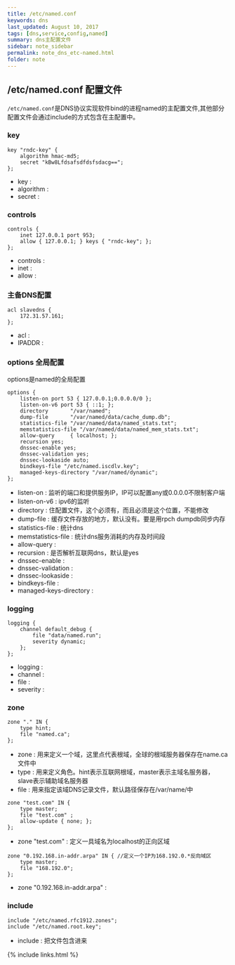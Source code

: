 ```yaml
---
title: /etc/named.conf
keywords: dns 
last_updated: August 10, 2017
tags: [dns,service,config,named]
summary: dns主配置文件
sidebar: note_sidebar
permalink: note_dns_etc-named.html
folder: note 
---
```


## /etc/named.conf 配置文件
`/etc/named.conf`是DNS协议实现软件bind的进程named的主配置文件,其他部分配置文件会通过include的方式包含在主配置中。
### key
```
key "rndc-key" {
    algorithm hmac-md5;
    secret "kBw8Lfdsafsdfdsfsdacg==";
};
```
* key :
* algorithm :
* secret :

### controls
```
controls {
    inet 127.0.0.1 port 953;
    allow { 127.0.0.1; } keys { "rndc-key"; };
};
```
* controls :
* inet :
* allow :

### 主备DNS配置
```
acl slavedns { 
    172.31.57.161;
};
```
* acl :
* IPADDR : 

### options 全局配置
options是named的全局配置
```
options { 
    listen-on port 53 { 127.0.0.1;0.0.0.0/0 };
    listen-on-v6 port 53 { ::1; };
    directory       "/var/named";
    dump-file       "/var/named/data/cache_dump.db";
    statistics-file "/var/named/data/named_stats.txt";
    memstatistics-file "/var/named/data/named_mem_stats.txt";
    allow-query     { localhost; };
    recursion yes;
    dnssec-enable yes;
    dnssec-validation yes;
    dnssec-lookaside auto;
    bindkeys-file "/etc/named.iscdlv.key";
    managed-keys-directory "/var/named/dynamic";
};
```
* listen-on : 监听的端口和提供服务IP，IP可以配置any或0.0.0.0不限制客户端
* listen-on-v6 : ipv6的监听
* directory : 住配置文件，这个必须有，而且必须是这个位置，不能修改
* dump-file : 缓存文件存放的地方，默认没有。要是用rpch dumpdb同步内存
* statistics-file : 统计dns
* memstatistics-file : 统计dns服务消耗的内存及时间段
* allow-query : 
* recursion : 是否解析互联网dns，默认是yes
* dnssec-enable : 
* dnssec-validation :
* dnssec-lookaside :
* bindkeys-file :
* managed-keys-directory :

### logging
```
logging {
    channel default_debug {
        file "data/named.run";
        severity dynamic;
    };
};
```
* logging :
* channel :
* file :
* severity :

### zone
```
zone "." IN { 
    type hint;
    file "named.ca";
};
```
* zone : 用来定义一个域，这里点代表根域，全球的根域服务器保存在name.ca文件中   
* type : 用来定义角色。hint表示互联网根域，master表示主域名服务器，slave表示辅助域名服务器   
* file : 用来指定该域DNS记录文件，默认路径保存在/var/name/中   

```
zone "test.com" IN {
    type master;
    file "test.com" ;
    allow-update { none; };
};
```
* zone "test.com" :  定义一具域名为localhost的正向区域

```
zone "0.192.168.in-addr.arpa" IN { //定义一个IP为168.192.0.*反向域区
    type master;
    file "168.192.0";
};
```
* zone "0.192.168.in-addr.arpa" : 

### include
```
include "/etc/named.rfc1912.zones";
include "/etc/named.root.key";
```
* include : 把文件包含进来 

{% include links.html %}
